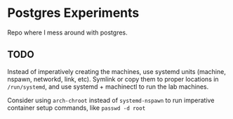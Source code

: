 # Postgres Experiments

Repo where I mess around with postgres.

## TODO

Instead of imperatively creating the machines, use systemd units (machine, nspawn, networkd, link, etc). Symlink or copy them to proper locations in `/run/systemd`, and use systemd + machinectl to run the lab machines.

Consider using `arch-chroot` instead of `systemd-nspawn` to run imperative container setup commands, like `passwd -d root`
